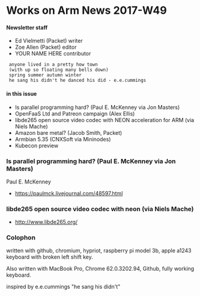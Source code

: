 # Works on Arm News 2017-W49

#### Newsletter staff

* Ed Vielmetti (Packet) writer
* Zoe Allen (Packet) editor
* YOUR NAME HERE contributor

```
 anyone lived in a pretty how town
 (with up so floating many bells down)
 spring summer autumn winter
 he sang his didn't he danced his did - e.e.cummings
```       

#### in this issue

* Is parallel programming hard? (Paul E. McKenney via Jon Masters)
* OpenFaaS Ltd and Patreon campaign (Alex Ellis)
* libde265 open source video codec with NEON acceleration for ARM (via Niels Mache)
* Amazon bare metal? (Jacob Smith, Packet)
* Armbian 5.35 (CNXSoft via Mininodes)
* Kubecon preview

### Is parallel programming hard? (Paul E. McKenney via Jon Masters)

Paul E. McKenney

* https://paulmck.livejournal.com/48597.html

### libde265 open source video codec with neon (via Niels Mache)

* http://www.libde265.org/

### Colophon

written with github, chromium, hypriot, raspberry pi model 3b, apple a1243 keyboard with broken left shift key.

Also written with MacBook Pro, Chrome 62.0.3202.94, Github, fully working keyboard.

inspired by e.e.cummings "he sang his didn't"
